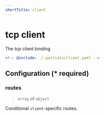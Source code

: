 ```yaml
---
shortTitle: client
---
```


# tcp client

The tcp client binding

```yaml {3}
<!-- @include: ./.partials/client.yaml -->
```

## Configuration (\* required)

<!-- @include: ./.partials/options.md -->

### routes

> `array` of `object`

Conditional `client`-specific routes.

<!-- @include: ./.partials/routes.md -->

<!-- @include: ../.partials/telemetry.md -->
